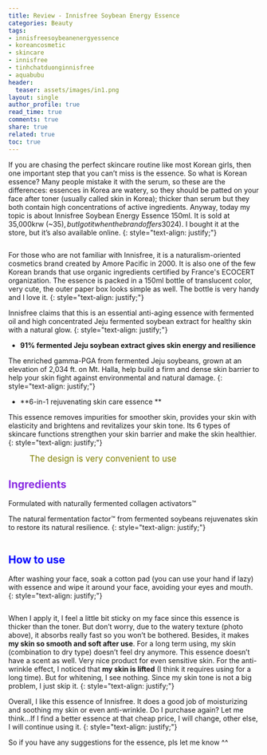 ```yaml
---
title: Review - Innisfree Soybean Energy Essence
categories: Beauty
tags:
- innisfreesoybeanenergyessence
- koreancosmetic
- skincare
- innisfree
- tinhchatduonginnisfree
- aquabubu
header:
  teaser: assets/images/in1.png
layout: single
author_profile: true
read_time: true
comments: true
share: true
related: true
toc: true
---
```


If you are chasing the perfect skincare routine like most Korean girls, then one important step that you can’t miss is the essence. So what is Korean essence? Many people mistake it with the serum, so these are the differences: essences in Korea are watery, so they should be patted on your face after toner (usually called skin in Korea); thicker than serum but they both contain high concentrations of active ingredients. Anyway, today my topic is about Innisfree Soybean Energy Essence 150ml. It is sold at 35,000krw (~$35), but I got it when the brand offers 30% discount so it was just 24,500krw (~$24). I bought it at the store, but it’s also available online.
{: style="text-align: justify;"}

<figure style="width: 400px" class="align-center">
  <img src="{{ site.url }}{{ site.baseurl }}/assets/images/innissoybean-1.png" alt="">
  <figcaption></figcaption>
</figure>

For those who are not familiar with Innisfree, it is a naturalism-oriented cosmetics brand created by Amore Pacific in 2000. It is also one of the few Korean brands that use organic ingredients certified by France's ECOCERT organization. The essence is packed in a 150ml bottle of translucent color, very cute, the outer paper box looks simple as well. The bottle is very handy and I love it.
{: style="text-align: justify;"}

Innisfree claims that this is an essential anti-aging essence with fermented oil and high concentrated Jeju fermented soybean extract for healthy skin with a natural glow.
{: style="text-align: justify;"}

  * **91% fermented Jeju soybean extract gives skin energy and resilience**

The enriched gamma-PGA from fermented Jeju soybeans, grown at an elevation of 2,034 ft. on Mt. Halla, help build a firm and dense skin barrier to help your skin fight against environmental and natural damage.
{: style="text-align: justify;"}

  * **6-in-1 rejuvenating skin care essence **
 
This essence removes impurities for smoother skin, provides your skin with elasticity and brightens and revitalizes your skin tone. Its 6 types of skincare functions strengthen your skin barrier and make the skin healthier.
{: style="text-align: justify;"}

<figure style="width: 300px" class="align-center">
  <img src="{{ site.url }}{{ site.baseurl }}/assets/images/innissoybean-2.png" alt="">
  <figcaption style="font-size: 17px" align="center"> <span style="color:olive"> The design is very convenient to use </span> </figcaption>
</figure>

## <span style="color:blueviolet"> Ingredients </span>

Formulated with naturally fermented collagen activators™

The natural fermentation factor™ from fermented soybeans rejuvenates skin to restore its natural resilience.
{: style="text-align: justify;"}

<figure style="width: 500px" class="align-center">
  <img src="{{ site.url }}{{ site.baseurl }}/assets/images/innissoybean-3.png" alt="">
  <figcaption></figcaption>
</figure>

## <span style="color:blue"> How to use </span>

After washing your face, soak a cotton pad (you can use your hand if lazy) with essence and wipe it around your face, avoiding your eyes and mouth.
{: style="text-align: justify;"}

<figure style="width: 500px" class="align-center">
  <img src="{{ site.url }}{{ site.baseurl }}/assets/images/innissoybean-4.png" alt="">
  <figcaption></figcaption>
</figure>

When I apply it, I feel a little bit sticky on my face since this essence is thicker than the toner. But don’t worry, due to the watery texture (photo above), it absorbs really fast so you won’t be bothered. Besides, it makes **my skin so smooth and soft after use**. For a long term using, my skin (combination to dry type) doesn’t feel dry anymore. This essence doesn’t have a scent as well. Very nice product for even sensitive skin. For the anti-wrinkle effect, I noticed that **my skin is lifted** (I think it requires using for a long time). But for whitening, I see nothing. Since my skin tone is not a big problem, I just skip it.
{: style="text-align: justify;"}

Overall, I like this essence of Innisfree. It does a good job of moisturizing and soothing my skin or even anti-wrinkle. Do I purchase again? Let me think…If I find a better essence at that cheap price, I will change, other else, I will continue using it.
{: style="text-align: justify;"}

So if you have any suggestions for the essence, pls let me know ^^